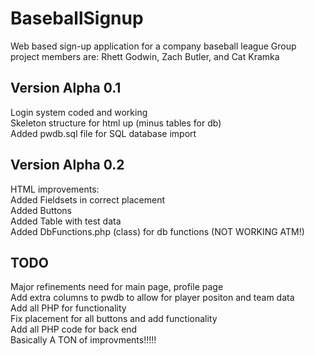 # BaseballSignup
Web based sign-up application for a company baseball league
Group project members are: Rhett Godwin, Zach Butler, and Cat Kramka

Version Alpha 0.1
-----------------
Login system coded and working<br>
Skeleton structure for html up (minus tables for db)<BR>
Added pwdb.sql file for SQL database import<br>

Version Alpha 0.2
--------------------
HTML improvements:<br>
Added Fieldsets in correct placement<br>
Added Buttons<br>
Added Table with test data<br>
Added DbFunctions.php (class) for db functions (NOT WORKING ATM!)<br>

TODO
-------------------
Major refinements need for main page, profile page<br>
Add extra columns to pwdb to allow for player positon and team data<br>
Add all PHP for functionality<br>
Fix placement for all buttons and add functionality<br>
Add all PHP code for back end<br>
Basically A TON of improvments!!!!!<br>
